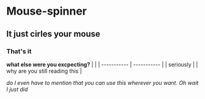 # Mouse-spinner
## It just cirles your mouse
### That's it
**what else were you excpecting?**
|  |
| ----------- | ----------- |
| seriously |
| why are you still reading this |

*do I even have to mention that you can use this wherever you want. Oh wait I just did*
